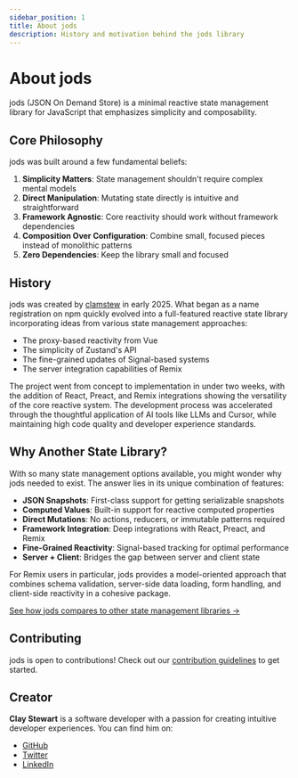 ```yaml
---
sidebar_position: 1
title: About jods
description: History and motivation behind the jods library
---
```


# About jods

jods (JSON On Demand Store) is a minimal reactive state management library for JavaScript that emphasizes simplicity and composability.

## Core Philosophy

jods was built around a few fundamental beliefs:

1. **Simplicity Matters**: State management shouldn't require complex mental models
2. **Direct Manipulation**: Mutating state directly is intuitive and straightforward
3. **Framework Agnostic**: Core reactivity should work without framework dependencies
4. **Composition Over Configuration**: Combine small, focused pieces instead of monolithic patterns
5. **Zero Dependencies**: Keep the library small and focused

## History

jods was created by [clamstew](https://github.com/clamstew) in early 2025. What began as a name registration on npm quickly evolved into a full-featured reactive state library incorporating ideas from various state management approaches:

- The proxy-based reactivity from Vue
- The simplicity of Zustand's API
- The fine-grained updates of Signal-based systems
- The server integration capabilities of Remix

The project went from concept to implementation in under two weeks, with the addition of React, Preact, and Remix integrations showing the versatility of the core reactive system. The development process was accelerated through the thoughtful application of AI tools like LLMs and Cursor, while maintaining high code quality and developer experience standards.

## Why Another State Library?

With so many state management options available, you might wonder why jods needed to exist. The answer lies in its unique combination of features:

- **JSON Snapshots**: First-class support for getting serializable snapshots
- **Computed Values**: Built-in support for reactive computed properties
- **Direct Mutations**: No actions, reducers, or immutable patterns required
- **Framework Integration**: Deep integrations with React, Preact, and Remix
- **Fine-Grained Reactivity**: Signal-based tracking for optimal performance
- **Server + Client**: Bridges the gap between server and client state

For Remix users in particular, jods provides a model-oriented approach that combines schema validation, server-side data loading, form handling, and client-side reactivity in a cohesive package.

[See how jods compares to other state management libraries →](/#compare)

## Contributing

jods is open to contributions! Check out our [contribution guidelines](https://github.com/clamstew/jods/blob/main/CONTRIBUTING.md) to get started.

## Creator

**Clay Stewart** is a software developer with a passion for creating intuitive developer experiences. You can find him on:

- [GitHub](https://github.com/clamstew)
- [Twitter](https://x.com/clay_stewart)
- [LinkedIn](https://www.linkedin.com/in/claystewart/)
